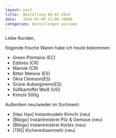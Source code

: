 ```yaml
---
layout: post
title:  Bestellung 09.07.2024
date:   2024-07-09 13:00 +0000
categories: bestellungen welcome
---
```


Liebe Kunden,

folgende frische Waren habe ich heute bekommen:
<ul>
<li>Green Plantains (EC)</li>
<li>Eddoes (CR)</li>
<li>Maniok (CR)</li>
<li>Bitter Melone (ES)</li>
<li>Okra Clemson(ES)</li>
<li>Grüne Auberginenn(ES)</li>
<li>Süßkartoffel Weiß (UG)</li>
<li>Kimchi 500g</li>

</ul>

Außerdem neu/wieder im Sortiment:
<ul>
<li>[Hao Hao] Instantnudeln Kimchi (neu)</li>
<li>[Bibigo] Instantreisbrei Pilz & Gemüse (neu)</li>
<li>[Bibigo] Instantreisbrei Kürbis (neu)</li>
<li>[TRS] Kichererbsenmehl (neu)</li>
</ul>